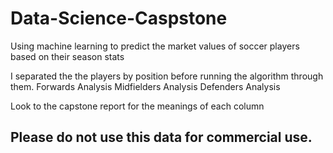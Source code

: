 # Data-Science-Caspstone
Using machine learning to predict the market values of soccer players based on their season stats

I separated the the players by position before running the algorithm through them.
Forwards Analysis
Midfielders Analysis
Defenders Analysis
 
Look to the capstone report for the meanings of each column

## Please do not use this data for commercial use. 
